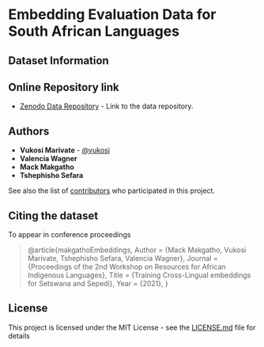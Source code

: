 # Embedding Evaluation Data for South African Languages

## Dataset Information


## Online Repository link

* [Zenodo Data Repository](https://zenodo.org/record/5673974) - Link to the data repository.

## Authors

* **Vukosi Marivate** - [@vukosi](https://twitter.com/vukosi)
* **Valencia Wagner**
* **Mack Makgatho**
* **Tshephisho Sefara**

See also the list of [contributors](https://github.com/dsfsi/embedding-eval-data//contributors) who participated in this project.

## Citing the dataset

To appear in conference proceedings

>@article{makgathoEmbeddings,
	Author = {Mack Makgatho, Vukosi Marivate, Tshephisho Sefara, Valencia Wagner},
	Journal = {Proceedings of the 2nd Workshop on Resources for African
  Indigenous Languages},
	Title = {Training Cross-Lingual embeddings for Setswana and Sepedi},
	Year = {2021},
}

## License
This project is licensed under the MIT License - see the [LICENSE.md](LICENSE.md) file for details

